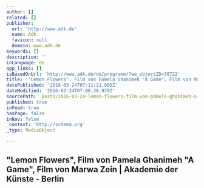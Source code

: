 ```yaml
---
author: []
related: []
publisher:
  url: 'http://www.adk.de'
  name: Adk
  favicon: null
  domain: www.adk.de
keywords: []
description: ''
inLanguage: de
app_links: []
isBasedOnUrl: 'http://www.adk.de/de/programm/?we_objectID=30722'
title: '"Lemon Flowers", Film von Pamela Ghanimeh "A Game", Film von Marwa Zein | Akademie der Künste - Berlin'
datePublished: '2016-03-24T07:11:21.005Z'
dateModified: '2016-03-24T07:08:38.970Z'
sourcePath: _posts/2016-03-24-lemon-flowers-film-von-pamela-ghanimeh-a-game-film-von.md
published: true
inFeed: true
hasPage: false
inNav: false
_context: 'http://schema.org'
_type: MediaObject

---
```

<article style=""><h1>"Lemon Flowers", Film von Pamela Ghanimeh "A Game", Film von Marwa Zein | Akademie der Künste - Berlin</h1></article>